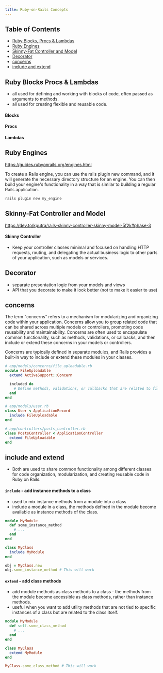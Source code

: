 ```yaml
---
title: Ruby-on-Rails Concepts
---
```


## Table of Contents
- [Ruby Blocks, Procs & Lambdas](#Ruby-Blocks-Procs-&-Lambdas)
- [Ruby Engines](#Ruby-Engines)
- [Skinny-Fat Controller and Model](#Skinny-Fat-Controller-and-Model)
- [Decorator](#Decorator)
- [concerns](#concerns)
- [include and extend](#include-and-extend)

## Ruby Blocks Procs & Lambdas
- all used for defining and working with blocks of code, often passed as arguments to methods.
- all used for creating flexible and reusable code.

#### Blocks

#### Procs

#### Lambdas

## Ruby Engines
https://guides.rubyonrails.org/engines.html

To create a Rails engine, you can use the rails plugin new command, and it will generate the necessary directory structure for an engine. You can then build your engine's functionality in a way that is similar to building a regular Rails application.

```ruby
rails plugin new my_engine
```


## Skinny-Fat Controller and Model
https://dev.to/kputra/rails-skinny-controller-skinny-model-5f2k#phase-3

#### Skinny Controller
- Keep your controller classes minimal and focused on handling HTTP requests, routing, and delegating the actual business logic to other parts of your application, such as models or services. 


## Decorator
- separate presentation logic from your models and views
- API that you decorate to make it look better (not to make it easier to use)

## concerns
The term "concerns" refers to a mechanism for modularizing and organizing code within your application. Concerns allow you to group related code that can be shared across multiple models or controllers, promoting code reusability and maintainability. Concerns are often used to encapsulate common functionality, such as methods, validations, or callbacks, and then include or extend these concerns in your models or controllers.

Concerns are typically defined in separate modules, and Rails provides a built-in way to include or extend these modules in your classes.

```ruby
# app/models/concerns/file_uploadable.rb
module FileUploadable
  extend ActiveSupport::Concern

  included do
    # Define methods, validations, or callbacks that are related to file uploads.
  end
end

# app/models/user.rb
class User < ApplicationRecord
  include FileUploadable
end

# app/controllers/posts_controller.rb
class PostsController < ApplicationController
  extend FileUploadable
end
```

## include and extend
- Both are used to share common functionality among different classes for code organization, modularization, and creating reusable code in Ruby on Rails.

#### `include` - add instance methods to a class
- used to mix instance methods from a module into a class
- include a module in a class, the methods defined in the module become available as instance methods of the class.

```ruby
module MyModule
  def some_instance_method
    # ...
  end
end

class MyClass
  include MyModule
end

obj = MyClass.new
obj.some_instance_method # This will work

```

#### `extend` - add class methods
- add module methods as class methods to a class - the methods from the module become accessible as class methods, rather than instance methods.
- useful when you want to add utility methods that are not tied to specific instances of a class but are related to the class itself.

```ruby
module MyModule
  def self.some_class_method
    # ...
  end
end

class MyClass
  extend MyModule
end

MyClass.some_class_method # This will work
```
